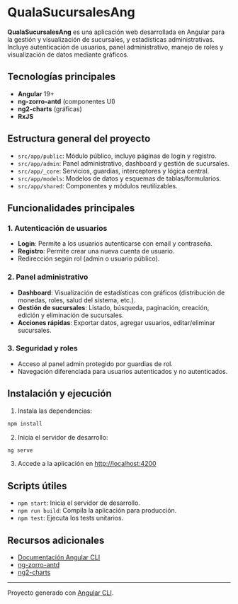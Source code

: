 # QualaSucursalesAng

**QualaSucursalesAng** es una aplicación web desarrollada en Angular para la gestión y visualización de sucursales, y estadísticas administrativas. Incluye autenticación de usuarios, panel administrativo, manejo de roles y visualización de datos mediante gráficos.

## Tecnologías principales
- **Angular** 19+
- **ng-zorro-antd** (componentes UI)
- **ng2-charts** (gráficas)
- **RxJS**

## Estructura general del proyecto
- `src/app/public`: Módulo público, incluye páginas de login y registro.
- `src/app/admin`: Panel administrativo, dashboard y gestión de sucursales.
- `src/app/_core`: Servicios, guardias, interceptores y lógica central.
- `src/app/models`: Modelos de datos y esquemas de tablas/formularios.
- `src/app/shared`: Componentes y módulos reutilizables.

## Funcionalidades principales

### 1. Autenticación de usuarios
- **Login**: Permite a los usuarios autenticarse con email y contraseña.
- **Registro**: Permite crear una nueva cuenta de usuario.
- Redirección según rol (admin o usuario público).

### 2. Panel administrativo
- **Dashboard**: Visualización de estadísticas con gráficos (distribución de monedas, roles, salud del sistema, etc.).
- **Gestión de sucursales**: Listado, búsqueda, paginación, creación, edición y eliminación de sucursales.
- **Acciones rápidas**: Exportar datos, agregar usuarios, editar/eliminar sucursales.

### 3. Seguridad y roles
- Acceso al panel admin protegido por guardias de rol.
- Navegación diferenciada para usuarios autenticados y no autenticados.

## Instalación y ejecución

1. Instala las dependencias:

```bash
npm install
```

2. Inicia el servidor de desarrollo:

```bash
ng serve
```

3. Accede a la aplicación en [http://localhost:4200](http://localhost:4200)

## Scripts útiles
- `npm start`: Inicia el servidor de desarrollo.
- `npm run build`: Compila la aplicación para producción.
- `npm test`: Ejecuta los tests unitarios.

## Recursos adicionales
- [Documentación Angular CLI](https://angular.dev/tools/cli)
- [ng-zorro-antd](https://ng.ant.design/docs/introduce/es)
- [ng2-charts](https://valor-software.com/ng2-charts/)

---

Proyecto generado con [Angular CLI](https://github.com/angular/angular-cli).
